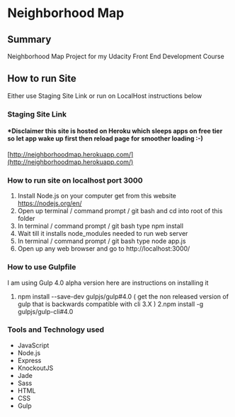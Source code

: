 # Neighborhood Map

## Summary

Neighborhood Map Project for my Udacity Front End Development Course

## How to run Site
Either use Staging Site Link or run on LocalHost instructions below

### Staging Site Link
#### *Disclaimer this site is hosted on Heroku which sleeps apps on free tier so let app wake up first then reload page for smoother loading :-)
[http://neighborhoodmap.herokuapp.com/](http://neighborhoodmap.herokuapp.com/)

### How to run site on localhost port 3000
1. Install Node.js on your computer get from this website https://nodejs.org/en/
2. Open up terminal / command prompt / git bash and cd into root of this folder
3. In terminal / command prompt / git bash type npm install
4. Wait till it installs node_modules needed to run web server
5. In terminal / command prompt / git bash type node app.js
6. Open up any web browser and go to http://localhost:3000/

### How to use Gulpfile
I am using Gulp 4.0 alpha version here are instructions on installing it  

1. npm install  --save-dev gulpjs/gulp#4.0  ( get the non released version of gulp that is backwards compatible with cli 3.X )
2.npm install -g gulpjs/gulp-cli#4.0

### Tools and Technology used

* JavaScript
* Node.js
* Express
* KnockoutJS
* Jade
* Sass
* HTML
* CSS
* Gulp
